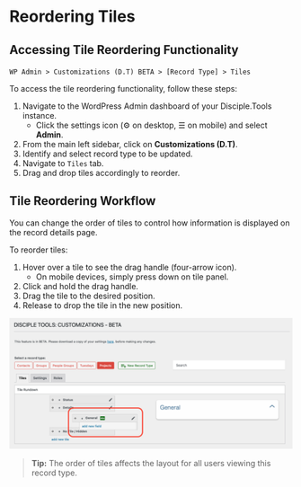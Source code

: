 # Reordering Tiles

## Accessing Tile Reordering Functionality

`WP Admin > Customizations (D.T) BETA > [Record Type] > Tiles`

To access the tile reordering functionality, follow these steps:

1. Navigate to the WordPress Admin dashboard of your Disciple.Tools instance.
   - Click the settings icon (⚙️ on desktop, ☰ on mobile) and select **Admin**.
2. From the main left sidebar, click on **Customizations (D.T)**.
3. Identify and select record type to be updated.
4. Navigate to `Tiles` tab.
5. Drag and drop tiles accordingly to reorder.

## Tile Reordering Workflow

You can change the order of tiles to control how information is displayed on the record details page.

To reorder tiles:

1. Hover over a tile to see the drag handle (four-arrow icon).
    - On mobile devices, simply press down on tile panel.
2. Click and hold the drag handle.
3. Drag the tile to the desired position.
4. Release to drop the tile in the new position.

![Reordering Tiles Drag-and-Drop UI](../imgs/tiles/reorder-tiles.png)

> **Tip:** The order of tiles affects the layout for all users viewing this record type. 